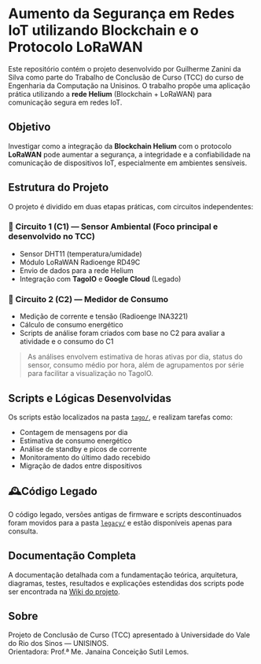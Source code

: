 # Aumento da Segurança em Redes IoT utilizando Blockchain e o Protocolo LoRaWAN

Este repositório contém o projeto desenvolvido por Guilherme Zanini da Silva como parte do Trabalho de Conclusão de Curso (TCC) do curso de Engenharia da Computação na Unisinos. O trabalho propõe uma aplicação prática utilizando a **rede Helium** (Blockchain + LoRaWAN) para comunicação segura em redes IoT.

## Objetivo

Investigar como a integração da **Blockchain Helium** com o protocolo **LoRaWAN** pode aumentar a segurança, a integridade e a confiabilidade na comunicação de dispositivos IoT, especialmente em ambientes sensíveis.

## Estrutura do Projeto

O projeto é dividido em duas etapas práticas, com circuitos independentes:

### 🔹 Circuito 1 (C1) — Sensor Ambiental (Foco principal e desenvolvido no TCC)
- Sensor DHT11 (temperatura/umidade)
- Módulo LoRaWAN Radioenge RD49C
- Envio de dados para a rede Helium
- Integração com **TagoIO** e **Google Cloud** (Legado)

### 🔹 Circuito 2 (C2) — Medidor de Consumo
- Medição de corrente e tensão (Radioenge INA3221)
- Cálculo de consumo energético
- Scripts de análise foram criados com base no C2 para avaliar a atividade e o consumo do C1

> As análises envolvem estimativa de horas ativas por dia, status do sensor, consumo médio por hora, além de agrupamentos por série para facilitar a visualização no TagoIO.

## Scripts e Lógicas Desenvolvidas

Os scripts estão localizados na pasta [`tago/`](./firmware/tago/), e realizam tarefas como:
- Contagem de mensagens por dia
- Estimativa de consumo energético
- Análise de standby e picos de corrente
- Monitoramento do último dado recebido
- Migração de dados entre dispositivos

## 🕰Código Legado

O código legado, versões antigas de firmware e scripts descontinuados foram movidos para a pasta [`legacy/`](./legacy) e estão disponíveis apenas para consulta.

## Documentação Completa

A documentação detalhada com a fundamentação teórica, arquitetura, diagramas, testes, resultados e explicações estendidas dos scripts pode ser encontrada na [Wiki do projeto](https://github.com/Gzanini/helium-iot-security/wiki).

## Sobre

Projeto de Conclusão de Curso (TCC) apresentado à Universidade do Vale do Rio dos Sinos — UNISINOS.  
Orientadora: Prof.ª Me. Janaina Conceição Sutil Lemos.

